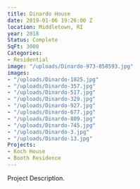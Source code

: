 ```yaml
---
title: Dinardo House
date: 2019-01-06 19:26:00 Z
location: Middletown, RI
year: 2018
Status: Complete
SqFt: 3000
Categories:
- Residential
image: "/uploads/Dinardo-973-858593.jpg"
images:
- "/uploads/Dinardo-1025.jpg"
- "/uploads/Dinardo-357.jpg"
- "/uploads/Dinardo-517.jpg"
- "/uploads/Dinardo-329.jpg"
- "/uploads/Dinardo-927.jpg"
- "/uploads/Dinardo-677.jpg"
- "/uploads/Dinardo-809.jpg"
- "/uploads/Dinardo-745.jpg"
- "/uploads/Dinardo-3.jpg"
- "/uploads/Dinardo-13.jpg"
Projects:
- Koch House
- Booth Residence
---
```


Project Description.